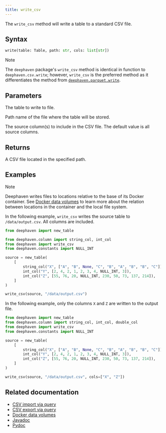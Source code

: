```yaml
---
title: write_csv
---
```


The `write_csv` method will write a table to a standard CSV file.

## Syntax

```python syntax
write(table: Table, path: str, cols: list[str])
```

> [!NOTE]
> The `deephaven` package's `write_csv` method is identical in function to `deephaven.csv.write`; however, `write_csv` is the preferred method as it differentiates the method from [`deephaven.parquet.write`](../Parquet/writeTable.md).

## Parameters

<ParamTable>
<Param name="table" type="Table">

The table to write to file.

</Param>
<Param name="path" type="str">

Path name of the file where the table will be stored.

</Param>

<Param name="cols" type="list[str]" optional>

The source column(s) to include in the CSV file. The default value is all source columns.

</Param>
</ParamTable>

## Returns

A CSV file located in the specified path.

## Examples

> [!NOTE]
> Deephaven writes files to locations relative to the base of its Docker container. See [Docker data volumes](../../../conceptual/docker-data-volumes.md) to learn more about the relation between locations in the container and the local file system.

In the following example, `write_csv` writes the source table to `/data/output.csv`. All columns are included.

```python
from deephaven import new_table

from deephaven.column import string_col, int_col
from deephaven import write_csv
from deephaven.constants import NULL_INT

source = new_table(
    [
        string_col("X", ["A", "B", None, "C", "B", "A", "B", "B", "C"]),
        int_col("Y", [2, 4, 2, 1, 2, 3, 4, NULL_INT, 3]),
        int_col("Z", [55, 76, 20, NULL_INT, 230, 50, 73, 137, 214]),
    ]
)

write_csv(source, "/data/output.csv")
```

In the following example, only the columns `X` and `Z` are written to the output file.

```python
from deephaven import new_table
from deephaven.column import string_col, int_col, double_col
from deephaven import write_csv
from deephaven.constants import NULL_INT

source = new_table(
    [
        string_col("X", ["A", "B", None, "C", "B", "A", "B", "B", "C"]),
        int_col("Y", [2, 4, 2, 1, 2, 3, 4, NULL_INT, 3]),
        int_col("Z", [55, 76, 20, NULL_INT, 230, 50, 73, 137, 214]),
    ]
)

write_csv(source, "/data/output.csv", cols=["X", "Z"])
```

## Related documentation

- [CSV import via query](../../../how-to-guides/data-import-export/csv-import.md)
- [CSV export via query](../../../how-to-guides/data-import-export/csv-export.md)
- [Docker data volumes](../../../conceptual/docker-data-volumes.md)
- [Javadoc](https://deephaven.io/core/javadoc/io/deephaven/csv/CsvTools.html#writeCsv(io.deephaven.engine.table.Table,java.lang.String,java.lang.String...))
- [Pydoc](/core/pydoc/code/deephaven.html#deephaven.write_csv)
